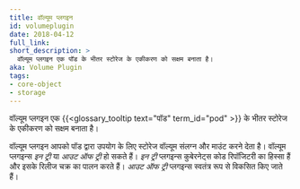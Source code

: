 ```yaml
---
title: वॉल्यूम प्लगइन 
id: volumeplugin
date: 2018-04-12
full_link: 
short_description: >
  वॉल्यूम प्लगइन एक पॉड के भीतर स्टोरेज के एकीकरण को सक्षम बनाता है।
aka: Volume Plugin
tags:
- core-object
- storage
---
```

 वॉल्यूम प्लगइन एक {{<glossary_tooltip text="पॉड" term_id="pod" >}} के भीतर स्टोरेज के एकीकरण को सक्षम बनाता है।

<!--more--> 

वॉल्यूम प्लगइन आपको पॉड द्वारा उपयोग के लिए स्टोरेज वॉल्यूम संलग्न और माउंट करने देता है। वॉल्यूम प्लगइन्स _इन ट्री_ या _आउट ऑफ ट्री_ हो सकते हैं। _इन ट्री_ प्लगइन्स कुबेरनेट्स कोड रिपॉजिटरी का हिस्सा हैं और इसके रिलीज चक्र का पालन करते हैं। _आउट ऑफ ट्री_ प्लगइन्स स्वतंत्र रूप से विकसित किए जाते हैं।
